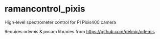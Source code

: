 # ramancontrol_pixis
High-level spectrometer control for PI Pixis400 camera

Requires odemis & pvcam libraries from https://github.com/delmic/odemis
